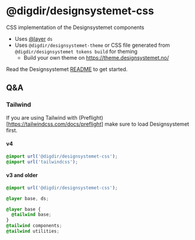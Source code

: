 # @digdir/designsystemet-css

CSS implementation of the Designsystemet components

- Uses [@layer](https://developer.mozilla.org/en-US/docs/Web/CSS/@layer) `ds`
- Uses `@digdir/designsystemet-theme` or CSS file generated from `@digdir/designsystemet tokens build` for theming
  - Build your own theme on https://theme.designsystemet.no/

Read the Designsystemet [README](https://github.com/digdir/designsystemet) to get started.

## Q&A

### Tailwind

If you are using Tailwind with (Preflight)[https://tailwindcss.com/docs/preflight] make sure to load Designsystemet first.

#### v4

```css
@import url('@digdir/designsystemet-css');
@import url('tailwindcss');
```
#### v3 and older
```css
@import url('@digdir/designsystemet-css');

@layer base, ds;

@layer base {
  @tailwind base;
}
@tailwind components;
@tailwind utilities;
```
